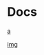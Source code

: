 # Docs

[a](https://developer.mozilla.org/en-US/docs/Web/HTML/Element/a)

[img](https://developer.mozilla.org/en-US/docs/Web/HTML/Element/img)


